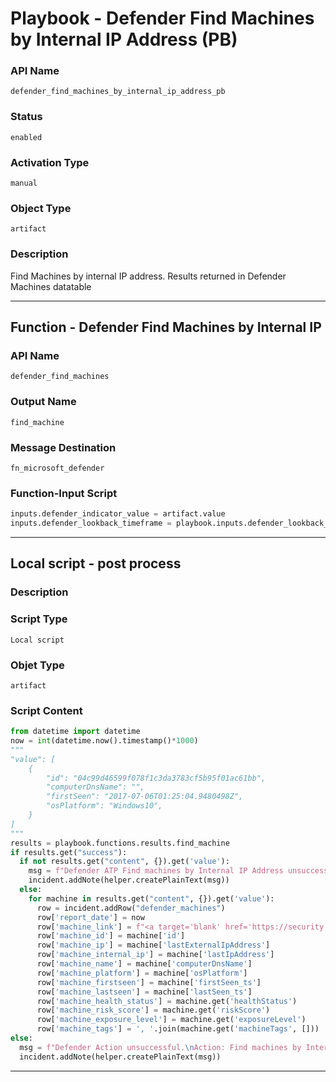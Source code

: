 <!--
    DO NOT MANUALLY EDIT THIS FILE
    THIS FILE IS AUTOMATICALLY GENERATED WITH resilient-sdk codegen
    Generated with resilient-sdk v49.0.4368
-->

# Playbook - Defender Find Machines by Internal IP Address (PB)

### API Name
`defender_find_machines_by_internal_ip_address_pb`

### Status
`enabled`

### Activation Type
`manual`

### Object Type
`artifact`

### Description
Find Machines by internal IP address. Results returned in Defender Machines datatable


---
## Function - Defender Find Machines by Internal IP

### API Name
`defender_find_machines`

### Output Name
`find_machine`

### Message Destination
`fn_microsoft_defender`

### Function-Input Script
```python
inputs.defender_indicator_value = artifact.value
inputs.defender_lookback_timeframe = playbook.inputs.defender_lookback_timeframe
```

---

## Local script - post process

### Description


### Script Type
`Local script`

### Objet Type
`artifact`

### Script Content
```python
from datetime import datetime
now = int(datetime.now().timestamp()*1000)
"""
"value": [
    {
        "id": "04c99d46599f078f1c3da3783cf5b95f01ac61bb",
        "computerDnsName": "",
        "firstSeen": "2017-07-06T01:25:04.9480498Z",
        "osPlatform": "Windows10",
    }
]
"""
results = playbook.functions.results.find_machine
if results.get("success"):
  if not results.get("content", {}).get('value'):
    msg = f"Defender ATP Find machines by Internal IP Address unsuccessful.\nNothing found for {artifact.value}"
    incident.addNote(helper.createPlainText(msg))
  else:
    for machine in results.get("content", {}).get('value'):
      row = incident.addRow("defender_machines")
      row['report_date'] = now
      row['machine_link'] = f"<a target='blank' href='https://security.microsoft.com/machines/{machine['mdatpDeviceId']}/overview'>Machine</a>"
      row['machine_id'] = machine['id']
      row['machine_ip'] = machine['lastExternalIpAddress']
      row['machine_internal_ip'] = machine['lastIpAddress']
      row['machine_name'] = machine['computerDnsName']
      row['machine_platform'] = machine['osPlatform']
      row['machine_firstseen'] = machine['firstSeen_ts']
      row['machine_lastseen'] = machine['lastSeen_ts']
      row['machine_health_status'] = machine.get('healthStatus')
      row['machine_risk_score'] = machine.get('riskScore')
      row['machine_exposure_level'] = machine.get('exposureLevel')
      row['machine_tags'] = ', '.join(machine.get('machineTags', []))
else:
  msg = f"Defender Action unsuccessful.\nAction: Find machines by Internal IP Address\nReason: {results.get('reason')}"
  incident.addNote(helper.createPlainText(msg))
```

---
